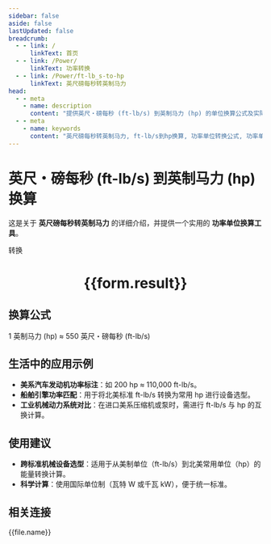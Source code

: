 ```yaml
---
sidebar: false
aside: false
lastUpdated: false
breadcrumb:
  - - link: /
      linkText: 首页
  - - link: /Power/
      linkText: 功率转换
  - - link: /Power/ft-lb_s-to-hp
      linkText: 英尺磅每秒转英制马力
head:
  - - meta
    - name: description
      content: "提供英尺・磅每秒 (ft-lb/s) 到英制马力 (hp) 的单位换算公式及实际应用场景。"
  - - meta
    - name: keywords
      content: "英尺磅每秒转英制马力, ft-lb/s到hp换算, 功率单位转换公式, 功率单位换算工具, 美系机械设备与动力系统功率单位"
---
```

# 英尺・磅每秒 (ft-lb/s) 到英制马力 (hp) 换算

这是关于 **英尺磅每秒转英制马力** 的详细介绍，并提供一个实用的 **功率单位换算工具**。

<script setup>
import { onMounted, reactive, inject ,ref  } from 'vue'
import { NButton,NForm ,NFormItem,NInput,NInputNumber,NSelect,NCard,useMessage ,NGrid ,NGi } from 'naive-ui'
import { defineClientComponent } from 'vitepress'
import { Power } from '../../files';
const convert = inject('convert')
const options =  [
  { "label": "英尺・磅每秒 (ft-lb/s)", "value": "ft-lb/s" },
  { "label": "英制马力 (hp)", "value": "hp" }
];
const formRef = ref(null);
const rules = {
  number:{
    required: true,
    type: 'number',
    trigger: "blur"
  },
  to:{
    required: true,
    trigger: "select"
  },
  from:{
    required: true,
    trigger: "select"
  }
}
const form = reactive({
  number:null,
  to:'',
  from:'',
  result:'',
  title:'英尺磅每秒转英制马力',
})
const convertHandler = (e) => {
   e.preventDefault();
  formRef.value?.validate((errors)=>{
    if (!errors) {
      form.result = `${form.number}${form.from} = ${convert(form.number).from(form.from).to(form.to)}${form.to}`
    }
  })
}
</script>

<n-form size="large" :model="form" ref='formRef' :rules="rules">
  <n-form-item label="数值"  path="number">
    <n-input-number size="large" style="width:100%" :min="0" v-model:value="form.number"   placeholder="请输入要转换的数值" />
  </n-form-item>
  <n-form-item label="从" path="from">
    <n-select  size="large" :options="options" v-model:value="form.from" placeholder="请选择原始单位" />
  </n-form-item>
  <n-form-item label="到" path="to">
    <n-select  size="large" :options="options" v-model:value="form.to" placeholder="请选择转换单位" />
  </n-form-item>
  <n-form-item>
    <n-button type="primary" style="width:100%" @click="convertHandler">转换</n-button>
  </n-form-item>
</n-form>
<n-card  embedded :bordered="false" hoverable>
  <div  style="text-align:center">
    <h1>{{form.result}}</h1>
  </div>
</n-card>

## 换算公式

1 英制马力 (hp) ≈ 550 英尺・磅每秒 (ft-lb/s)

## 生活中的应用示例

- **美系汽车发动机功率标注**：如 200 hp ≈ 110,000 ft-lb/s。
- **船舶引擎功率匹配**：用于将北美标准 ft-lb/s 转换为常用 hp 进行设备选型。
- **工业机械动力系统对比**：在进口美系压缩机或泵时，需进行 ft-lb/s 与 hp 的互换计算。

## 使用建议

- **跨标准机械设备选型**：适用于从美制单位（ft-lb/s）到北美常用单位（hp）的能量转换计算。
- **科学计算**：使用国际单位制（瓦特 W 或千瓦 kW），便于统一标准。

## 相关连接
<n-grid x-gap="12" :cols="3">
  <n-gi v-for="(file, index) in Power" :key="index">
    <n-button
      text
      tag="a"
      :href="file.path"
      type="primary"
    >
      {{file.name}}
    </n-button>
  </n-gi>
</n-grid>